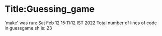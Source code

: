 # Title:Guessing_game
'make' was run:
Sat Feb 12 15:11:12 IST 2022
Total number of lines of code in guessgame.sh is:
23

